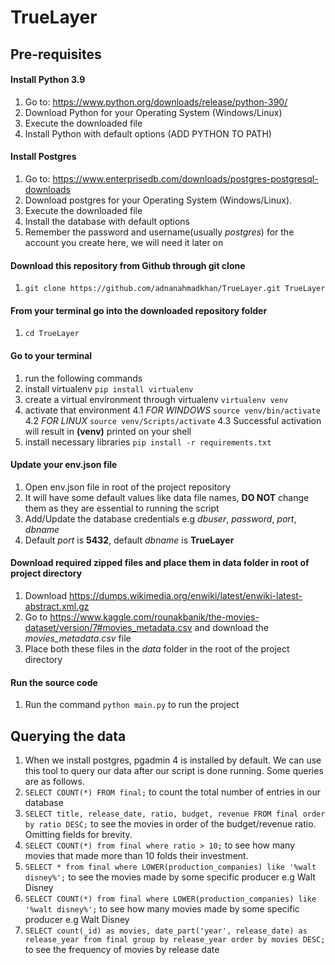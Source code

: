 # TrueLayer

## Pre-requisites

#### Install Python 3.9
1. Go to: https://www.python.org/downloads/release/python-390/
2. Download Python for your Operating System (Windows/Linux)
3. Execute the downloaded file
4. Install Python with default options (ADD PYTHON TO PATH)

#### Install Postgres
1. Go to: https://www.enterprisedb.com/downloads/postgres-postgresql-downloads
2. Download postgres for your Operating System (Windows/Linux). 
3. Execute the downloaded file
4. Install the database with default options
5. Remember the password and username(usually _postgres_) for the account you create here, we will need it later on

#### Download this repository from Github through git clone
1. `git clone https://github.com/adnanahmadkhan/TrueLayer.git TrueLayer`

#### From your terminal go into the downloaded repository folder
1. `cd TrueLayer`

#### Go to your terminal
1. run the following commands 
2. install virtualenv `pip install virtualenv`
3. create a virtual environment through virtualenv `virtualenv venv`
4. activate that environment 
	4.1 *FOR WINDOWS* `source venv/bin/activate`  
	4.2 *FOR LINUX*  `source venv/Scripts/activate`
	4.3 Successful activation will result in **(venv)** printed on your shell
5. install necessary libraries `pip install -r requirements.txt`


#### Update your env.json file
1. Open env.json file in root of the project repository
2. It will have some default values like data file names, **DO NOT** change them as they are essential to running the script
3. Add/Update the database credentials e.g _dbuser_, _password_, _port_, _dbname_
4. Default _port_ is **5432**, default _dbname_ is **TrueLayer**

#### Download required zipped files and place them in data folder in root of project directory
1. Download https://dumps.wikimedia.org/enwiki/latest/enwiki-latest-abstract.xml.gz
2. Go to https://www.kaggle.com/rounakbanik/the-movies-dataset/version/7#movies_metadata.csv and download the _movies_metadata.csv_ file
3. Place both these files in the *_data_* folder in the root of the project directory

#### Run the source code
1. Run the command `python main.py` to run the project



## Querying the data
1. When we install postgres, pgadmin 4 is installed by default. We can use this tool to query our data after our script is done running. Some queries are as follows.
2. `SELECT COUNT(*) FROM final;` to count the total number of entries in our database
3. `SELECT title, release_date, ratio, budget, revenue FROM final order by ratio DESC;` to see the movies in order of the budget/revenue ratio. Omitting fields for brevity.
4. `SELECT COUNT(*) from final where ratio > 10;` to see how many movies that made more than 10 folds their investment.
5.  `SELECT * from final where LOWER(production_companies) like '%walt disney%';` to see the movies made by some specific producer e.g Walt Disney
6.  `SELECT COUNT(*) from final where LOWER(production_companies) like '%walt disney%';` to see how many movies made by some specific producer e.g Walt Disney
7.  `SELECT count(_id) as movies, date_part('year', release_date) as release_year from final group by release_year order by movies DESC;` to see the frequency of movies by release date
